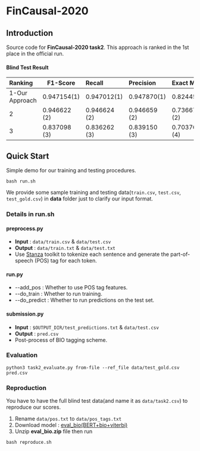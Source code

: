 # FinCausal-2020

## Introduction
Source code for **FinCausal-2020 task2**.
This approach is ranked in the 1st place in the official run.

#### Blind Test Result

| Ranking        | F1-Score     | Recall       | Precision    | Exact Match  |
|:-------------- | ------------ |:------------ |:------------ |:------------ |
| 1-Our Approach | 0.947154(1)  | 0.947012(1)  | 0.947870(1)  | 0.824451(1)  |
| 2              | 0.946622 (2) | 0.946624 (2) | 0.946659 (2) | 0.736677 (2) |
| 3              | 0.837098 (3) | 0.836262 (3) | 0.839150 (3) | 0.703762 (4) |

## Quick Start
Simple demo for our training and testing procedures.
```shell
bash run.sh
```
We provide some sample training and testing data(`train.csv`, `test.csv`, `test_gold.csv`) in **data** folder just to clarify our input format.
### Details in run.sh
#### preprocess.py
* **Input** : `data/train.csv` & `data/test.csv`
* **Output** : `data/train.txt` & `data/test.txt`
* Use [Stanza](https://stanfordnlp.github.io/stanza/) toolkit to tokenize each sentence and generate the part-of-speech (POS) tag for each token.

#### run.py
* --add_pos : Whether to use POS tag features.
* --do_train : Whether to run training.
* --do_predict : Whether to run predictions on the test set.

#### submission.py
* **Input** : `$OUTPUT_DIR/test_predictions.txt` & `data/test.csv`
* **Output** : `pred.csv`
* Post-process of BIO tagging scheme.

### Evaluation
```
python3 task2_evaluate.py from-file --ref_file data/test_gold.csv pred.csv
```

### Reproduction
You have to have the full blind test data(and name it as `data/task2.csv`) to reproduce our scores.

1. Rename `data/pos.txt` to `data/pos_tags.txt`
2. Download model : [eval_bio(BERT+bio+viterbi)](https://drive.google.com/file/d/1omc-hy4uAb1JaeVrNQvbvGOQ3tZga7C3/view?usp=sharing)
3. Unzip **eval_bio.zip** file then run
```shell
bash reproduce.sh
```